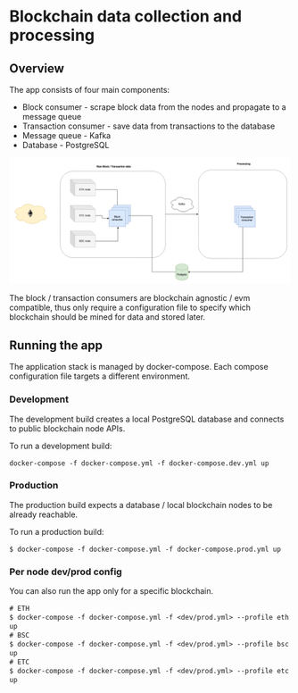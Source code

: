 # Blockchain data collection and processing

## Overview
The app consists of four main components:
  * Block consumer - scrape block data from the nodes and propagate to a message queue
  * Transaction consumer - save data from transactions to the database
  * Message queue - Kafka
  * Database - PostgreSQL

![App overview](etc/img/overview.png)

The block / transaction consumers are blockchain agnostic / evm compatible, thus only require a configuration file to specify which blockchain should be mined for data and stored later.

## Running the app
The application stack is managed by docker-compose. Each compose configuration file targets a different environment.

### Development
The development build creates a local PostgreSQL database and connects to public blockchain node APIs.

To run a development build:
```
docker-compose -f docker-compose.yml -f docker-compose.dev.yml up
```

### Production
The production build expects a database / local blockchain nodes to be already reachable.

To run a production build:
```
$ docker-compose -f docker-compose.yml -f docker-compose.prod.yml up
```

### Per node dev/prod config
You can also run the app only for a specific blockchain.
```
# ETH
$ docker-compose -f docker-compose.yml -f <dev/prod.yml> --profile eth up
# BSC
$ docker-compose -f docker-compose.yml -f <dev/prod.yml> --profile bsc up
# ETC
$ docker-compose -f docker-compose.yml -f <dev/prod.yml> --profile etc up
```
